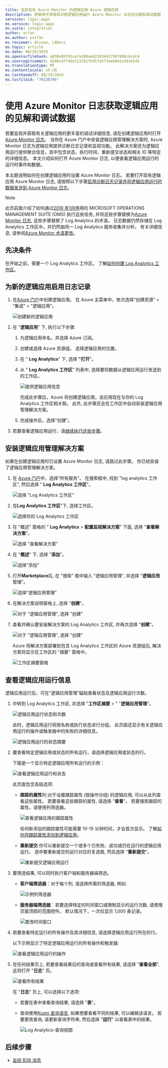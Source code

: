 ```yaml
---
title: 监视具有 Azure Monitor 的逻辑应用-Azure 逻辑应用
description: 获取用于排查和诊断逻辑应用运行 Azure Monitor 日志的见解和调试数据
services: logic-apps
ms.service: logic-apps
ms.suite: integration
author: ecfan
ms.author: estfan
ms.reviewer: divswa, LADocs
ms.topic: article
ms.date: 08/29/2019
ms.openlocfilehash: a038a05f03ce7a209ae82203441750749bc6c4c4
ms.sourcegitcommit: d200cd7f4de113291fbd57e573ada042a393e545
ms.translationtype: MT
ms.contentlocale: zh-CN
ms.lasthandoff: 08/29/2019
ms.locfileid: "70138706"
---
```

# <a name="get-insights-and-debugging-data-for-logic-apps-by-using-azure-monitor-logs"></a>使用 Azure Monitor 日志获取逻辑应用的见解和调试数据

若要监视并获取有关逻辑应用的更丰富的调试详细信息, 请在创建逻辑应用时打开[Azure Monitor 日志](../log-analytics/log-analytics-overview.md)。 当你在 Azure 门户中安装逻辑应用管理解决方案时, Azure Monitor 日志为逻辑应用提供诊断日志记录和监视功能。 此解决方案还为逻辑应用运行提供聚合信息，其中包含状态、执行时间、重新提交状态和相关 ID 等特定的详细信息。 本文介绍如何打开 Azure Monitor 日志, 以便查看逻辑应用运行的运行时事件和数据。

本主题说明如何在创建逻辑应用时设置 Azure Monitor 日志。 若要打开现有逻辑应用 Azure Monitor 日志, 请按照以下步骤[启用诊断日志记录并将逻辑应用运行时数据发送到 Azure Monitor 日志](../logic-apps/logic-apps-monitor-your-logic-apps.md#azure-diagnostics)。

> [!NOTE]
> 此页前面介绍了如何通过[2019 年1月停](../azure-monitor/platform/oms-portal-transition.md)用的 MICROSOFT OPERATIONS MANAGEMENT SUITE (OMS) 执行这些任务, 并将这些步骤替换为[Azure Monitor 日志](../azure-monitor/platform/data-platform-logs.md), 这些步骤替换了 Log Analytics 的术语。 日志数据仍然存储在 Log Analytics 工作区中，并仍然由同一 Log Analytics 服务收集并分析。 有关详细信息, 请参阅[Azure Monitor 术语更改](../azure-monitor/terminology.md)。

## <a name="prerequisites"></a>先决条件

在开始之前，需要一个 Log Analytics 工作区。 了解[如何创建 Log Analytics 工作区](../azure-monitor/learn/quick-create-workspace.md)。

## <a name="turn-on-logging-for-new-logic-apps"></a>为新的逻辑应用启用日志记录

1. 在[Azure 门户](https://portal.azure.com)中创建逻辑应用。 在 Azure 主菜单中，依次选择“创建资源” > “集成” > “逻辑应用”。

   ![创建新的逻辑应用](media/logic-apps-monitor-your-logic-apps-oms/create-new-logic-app.png)

1. 在 "**逻辑应用**" 下, 执行以下步骤:

   1. 为逻辑应用命名，并选择 Azure 订阅。

   1. 创建或选择 Azure 资源组。 选择逻辑应用的位置。

   1. 在 " **Log Analytics**" 下, 选择 **"打开**"。

   1. 从 " **Log Analytics 工作区**" 列表中, 选择要将数据从逻辑应用运行发送到的工作区。

      ![提供逻辑应用信息](./media/logic-apps-monitor-your-logic-apps-oms/create-logic-app-details.png)

      完成此步骤后，Azure 将创建逻辑应用，该应用现在与你的 Log Analytics 工作区相关联。 此外, 此步骤还会在工作区中自动安装逻辑应用管理解决方案。

   1. 完成操作后，选择“创建”。

1. 若要查看逻辑应用运行，请[继续执行这些步骤](#view-logic-app-runs-oms)。

## <a name="install-logic-apps-management-solution"></a>安装逻辑应用管理解决方案

如果在创建逻辑应用时已设置 Azure Monitor 日志, 请跳过此步骤。 你已经安装了逻辑应用管理解决方案。

1. 在 [Azure 门户](https://portal.azure.com)中，选择“所有服务”。 在搜索框中, 找到 "log analytics 工作区", 然后选择 " **Log Analytics 工作区**"。

   ![选择 "Log Analytics 工作区"](./media/logic-apps-monitor-your-logic-apps-oms/find-log-analytics.png)

1. 在**Log Analytics 工作区**"下, 选择工作区。

   ![选择你的 Log Analytics 工作区](./media/logic-apps-monitor-your-logic-apps-oms/select-log-analytics-workspace.png)

1. 在 "概述" 窗格的 " **Log Analytics** > **配置监视解决方案**" 下面, 选择 "**查看解决方案**"。

   ![选择 "查看解决方案"](media/logic-apps-monitor-your-logic-apps-oms/log-analytics-workspace.png)

1. 在 "**概述**" 下, 选择 "**添加**"。

   ![选择“添加”](./media/logic-apps-monitor-your-logic-apps-oms/add-logic-apps-management-solution.png)

1. 打开**Marketplace**后, 在 "搜索" 框中输入 "逻辑应用管理", 并选择 "**逻辑应用**管理"。

   ![选择“逻辑应用管理”](./media/logic-apps-monitor-your-logic-apps-oms/select-logic-apps-management.png)

1. 在解决方案说明窗格上, 选择 "**创建**"。

   ![对于 "逻辑应用管理", 选择 "创建"](./media/logic-apps-monitor-your-logic-apps-oms/create-logic-apps-management-solution.png)

1. 查看并确认要安装解决方案的 Log Analytics 工作区, 并再次选择 "**创建**"。

   ![对于 "逻辑应用管理", 选择 "创建"](./media/logic-apps-monitor-your-logic-apps-oms/confirm-log-analytics-workspace.png)

   Azure 将解决方案部署到包含 Log Analytics 工作区的 Azure 资源组后, 解决方案将显示在工作区的 "摘要" 窗格中。

   ![工作区摘要窗格](./media/logic-apps-monitor-your-logic-apps-oms/workspace-summary-pane-logic-apps-management.png)

<a name="view-logic-app-runs-oms"></a>

## <a name="view-logic-app-run-information"></a>查看逻辑应用运行信息

逻辑应用运行后，可在“逻辑应用管理”磁贴查看状态及逻辑应用运行次数。

1. 中转到 Log Analytics 工作区, 并选择 "**工作区摘要** > " "**逻辑应用管理**"。

   ![逻辑应用运行状态和次数](media/logic-apps-monitor-your-logic-apps-oms/logic-app-runs-summary.png)

   此时，逻辑应用运行将按名称或执行状态进行分组。 此页面还显示有关逻辑应用运行的操作或触发器中的失败的详细信息。

   ![逻辑应用运行的状态摘要](media/logic-apps-monitor-your-logic-apps-oms/logic-app-runs-summary-details.png)

1. 要查看特定逻辑应用或状态的所有运行，请选择逻辑应用或状态的行。

   下面是一个显示特定逻辑应用所有运行的示例：

   ![查看逻辑应用运行和状态](media/logic-apps-monitor-your-logic-apps-oms/logic-app-run-details.png)

   此页面包含高级选项: 

   * **跟踪的属性**列:对于设置跟踪属性 (按操作分组) 的逻辑应用, 可以从此列查看这些属性。 若要查看这些跟踪的属性, 请选择 "**查看**"。 若要搜索跟踪的属性，请使用列筛选器。

      ![查看逻辑应用的跟踪属性](media/logic-apps-monitor-your-logic-apps-oms/logic-app-tracked-properties.png)

      任何新添加的跟踪属性可能需要 10-15 分钟时间，才会首次显示。 了解[如何将跟踪属性添加到逻辑应用](logic-apps-monitor-your-logic-apps.md#azure-diagnostics-event-settings-and-details)。

   * **重新提交**:你可以重新提交一个或多个已失败、成功或仍在运行的逻辑应用运行。 选中要重新提交的运行对应的复选框, 然后选择 "**重新提交**"。

     ![重新提交逻辑应用运行](media/logic-apps-monitor-your-logic-apps-oms/logic-app-resubmit.png)

1. 要筛选结果, 可以同时执行客户端和服务器端筛选。

   * **客户端筛选器**：对于每个列, 请选择所需的筛选器, 例如:

     ![示例列筛选器](media/logic-apps-monitor-your-logic-apps-oms/filters.png)

   * **服务器端筛选器**：若要选择特定的时间窗口或限制显示的运行次数, 请使用页面顶部的范围控件。 默认情况下，一次仅显示 1,000 条记录。

     ![更改时间窗口](media/logic-apps-monitor-your-logic-apps-oms/change-interval.png)

1. 若要查看特定运行的所有操作及其详细信息, 请选择逻辑应用运行所在的行。

   以下示例显示了特定逻辑应用运行的所有操作和触发器:

   ![查看逻辑应用运行的操作](media/logic-apps-monitor-your-logic-apps-oms/logic-app-action-details.png)

1. 在任何结果页上, 若要查看结果后的查询或查看所有结果, 请选择 "**查看全部**", 这将打开 "**日志**" 页。

   ![查看所有结果](media/logic-apps-monitor-your-logic-apps-oms/logic-app-see-all.png)

   在 "**日志**" 页上, 可以选择以下选项:

   * 若要在表中查看查询结果, 请选择 "**表**"。

   * 查询使用[Kusto 查询语言](https://aka.ms/LogAnalyticsLanguageReference), 如果想要查看不同的结果, 可以编辑该语言。 若要更改查询, 请更新查询字符串, 然后选择 "**运行**" 以查看表中的结果。 

     ![Log Analytics-查询视图](media/logic-apps-monitor-your-logic-apps-oms/query.png)

## <a name="next-steps"></a>后续步骤

* [监视 B2B 消息](../logic-apps/logic-apps-monitor-b2b-message.md)